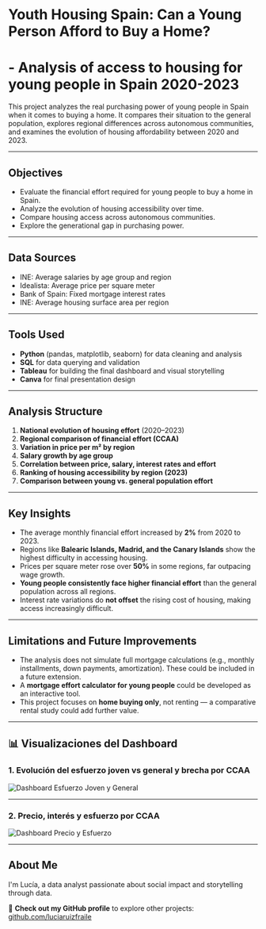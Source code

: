 # Youth Housing Spain: Can a Young Person Afford to Buy a Home?
# - Analysis of access to housing for young people in Spain 2020-2023

This project analyzes the real purchasing power of young people in Spain when it comes to buying a home. It compares their situation to the general population, explores regional differences across autonomous communities, and examines the evolution of housing affordability between 2020 and 2023.

---

## Objectives

- Evaluate the financial effort required for young people to buy a home in Spain.
- Analyze the evolution of housing accessibility over time.
- Compare housing access across autonomous communities.
- Explore the generational gap in purchasing power.

---

## Data Sources

- INE: Average salaries by age group and region  
- Idealista: Average price per square meter  
- Bank of Spain: Fixed mortgage interest rates  
- INE: Average housing surface area per region

---

## Tools Used

- **Python** (pandas, matplotlib, seaborn) for data cleaning and analysis  
- **SQL** for data querying and validation  
- **Tableau** for building the final dashboard and visual storytelling  
- **Canva** for final presentation design

---

## Analysis Structure

1. **National evolution of housing effort** (2020–2023)  
2. **Regional comparison of financial effort (CCAA)**  
3. **Variation in price per m² by region**  
4. **Salary growth by age group**  
5. **Correlation between price, salary, interest rates and effort**  
6. **Ranking of housing accessibility by region (2023)**  
7. **Comparison between young vs. general population effort**

---

## Key Insights

- The average monthly financial effort increased by **2%** from 2020 to 2023.
- Regions like **Balearic Islands, Madrid, and the Canary Islands** show the highest difficulty in accessing housing.
- Prices per square meter rose over **50%** in some regions, far outpacing wage growth.
- **Young people consistently face higher financial effort** than the general population across all regions.
- Interest rate variations do **not offset** the rising cost of housing, making access increasingly difficult.

---

## Limitations and Future Improvements

- The analysis does not simulate full mortgage calculations (e.g., monthly installments, down payments, amortization). These could be included in a future extension.
- A **mortgage effort calculator for young people** could be developed as an interactive tool.
- This project focuses on **home buying only**, not renting — a comparative rental study could add further value.

---

## 📊 Visualizaciones del Dashboard

### 1. Evolución del esfuerzo joven vs general y brecha por CCAA

![Dashboard Esfuerzo Joven y General](./images/Esfuerzo%20joven%20y%20general.png)

---

### 2. Precio, interés y esfuerzo por CCAA

![Dashboard Precio y Esfuerzo](./images/Esfuerzo%20precio%20interes%20ccaa%20.png)

---

## About Me

I'm Lucía, a data analyst passionate about social impact and storytelling through data.

🔗 **Check out my GitHub profile** to explore other projects: [github.com/luciaruizfraile](https://github.com/luciaruizfraile)
